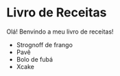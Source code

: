 # Livro de Receitas

Olá! Benvindo a meu livro de receitas!

- Strognoff de frango
- Pavê
- Bolo de fubá
- Xcake
